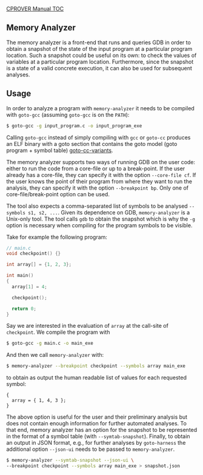 [CPROVER Manual TOC](../../)

## Memory Analyzer

The memory analyzer is a front-end that runs and queries GDB in order to obtain
a snapshot of the state of the input program at a particular program location.
Such a snapshot could be useful on its own: to check the values of variables at
a particular program location. Furthermore, since the snapshot is a state of a
valid concrete execution, it can also be used for subsequent analyses.

## Usage

In order to analyze a program with `memory-analyzer` it needs to be compiled
with `goto-gcc` (assuming `goto-gcc` is on the `PATH`):

```sh
$ goto-gcc -g input_program.c -o input_program_exe
```

Calling `goto-gcc` instead of simply compiling with `gcc` or `goto-cc` produces
an ELF binary with a goto section that contains the goto model (goto program +
symbol table) [goto-cc-variants](../goto-cc/variants/).

The memory analyzer supports two ways of running GDB on the user code: either to
run the code from a core-file or up to a break-point. If the user already has a
core-file, they can specify it with the option `--core-file cf`. If the user
knows the point of their program from where they want to run the analysis, they
can specify it with the option `--breakpoint bp`. Only one of
core-file/break-point option can be used.

The tool also expects a comma-separated list of symbols to be analysed
`--symbols s1, s2, ...`. Given its dependence on GDB, `memory-analyzer` is a
Unix-only tool. The tool calls `gdb` to obtain the snapshot which is why the
`-g` option is necessary when compiling for the program symbols to be visible.

Take for example the following program:

```C
// main.c
void checkpoint() {}

int array[] = {1, 2, 3};

int main()
{
  array[1] = 4;

  checkpoint();

  return 0;
}
```

Say we are interested in the evaluation of `array` at the call-site of
`checkpoint`. We compile the program with

```sh
$ goto-gcc -g main.c -o main_exe
```

And then we call `memory-analyzer` with:

```sh
$ memory-analyzer --breakpoint checkpoint --symbols array main_exe
```

to obtain as output the human readable list of values for each requested symbol:

```
{
  array = { 1, 4, 3 };
}
```

The above option is useful for the user and their preliminary analysis but does
not contain enough information for further automated analyses. To that end,
memory analyzer has an option for the snapshot to be represented in the format
of a symbol table (with `--symtab-snapshot`). Finally, to obtain an output in
JSON format, e.g., for further analyses by `goto-harness` the additional option
`--json-ui` needs to be passed to `memory-analyzer`.

```sh
$ memory-analyzer --symtab-snapshot --json-ui \
--breakpoint checkpoint --symbols array main_exe > snapshot.json
```
